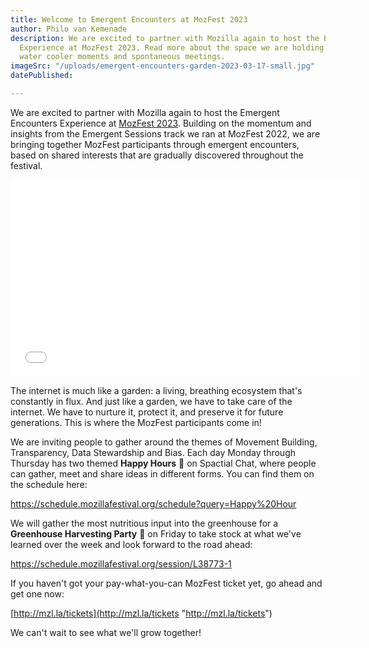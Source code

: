 ```yaml
---
title: Welcome to Emergent Encounters at MozFest 2023
author: Philo van Kemenade
description: We are excited to partner with Mozilla again to host the Emergent Encounters
  Experience at MozFest 2023. Read more about the space we are holding for virtual
  water cooler moments and spontaneous meetings.
imageSrc: "/uploads/emergent-encounters-garden-2023-03-17-small.jpg"
datePublished: 

---
```

We are excited to partner with Mozilla again to host the Emergent Encounters Experience at [MozFest 2023](https://www.mozillafestival.org/). Building on the momentum and insights from the Emergent Sessions track we ran at MozFest 2022, we are bringing together MozFest participants through emergent encounters, based on shared interests that are gradually discovered throughout the festival.

<iframe width="560" height="315" src="[https://www.youtube-nocookie.com/embed/oV2RKDXLtPY](https://www.youtube-nocookie.com/embed/oV2RKDXLtPY "https://www.youtube-nocookie.com/embed/oV2RKDXLtPY")" title="YouTube video player" frameborder="0" allow="accelerometer; autoplay; clipboard-write; encrypted-media; gyroscope; picture-in-picture; web-share" allowfullscreen></iframe>

The internet is much like a garden: a living, breathing ecosystem that's constantly in flux. And just like a garden, we have to take care of the internet. We have to nurture it, protect it, and preserve it for future generations. This is where the MozFest participants come in!

We are inviting people to gather around the themes of Movement Building, Transparency, Data Stewardship and Bias. Each day Monday through Thursday has two themed **Happy Hours** 🌱 on Spactial Chat, where people can gather, meet and share ideas in different forms. You can find them on the schedule here:


https://schedule.mozillafestival.org/schedule?query=Happy%20Hour

We will gather the most nutritious input into the greenhouse for a **Greenhouse Harvesting Party** 🎉 on Friday to take stock at what we've learned over the week and look forward to the road ahead:


https://schedule.mozillafestival.org/session/L38773-1

If you haven't got your pay-what-you-can MozFest ticket yet, go ahead and get one now:

[http://mzl.la/tickets](http://mzl.la/tickets "http://mzl.la/tickets")

We can't wait to see what we'll grow together!